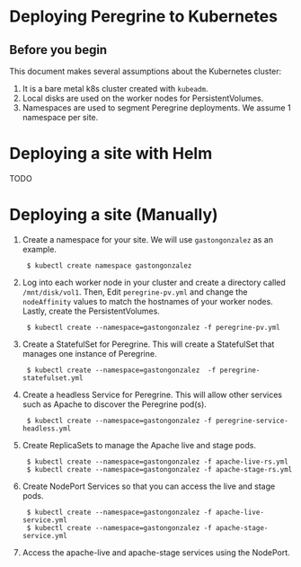 # Deploying Peregrine to Kubernetes

## Before you begin

This document makes several assumptions about the Kubernetes cluster:

1. It is a bare metal k8s cluster created with `kubeadm`.
2. Local disks are used on the worker nodes for PersistentVolumes.
3. Namespaces are used to segment Peregrine deployments. We assume 1 namespace per site.

# Deploying a site with Helm

TODO

# Deploying a site (Manually)

1. Create a namespace for your site. We will use `gastongonzalez` as an example.

        $ kubectl create namespace gastongonzalez

2. Log into each worker node in your cluster and create a directory called `/mnt/disk/vol1`. Then, 
   Edit `peregrine-pv.yml` and change the `nodeAffinity` values to match the hostnames of your worker
    nodes. Lastly, create the PersistentVolumes.

        $ kubectl create --namespace=gastongonzalez -f peregrine-pv.yml

3. Create a StatefulSet for Peregrine. This will create a StatefulSet that manages one instance of 
   Peregrine.

        $ kubectl create --namespace=gastongonzalez  -f peregrine-statefulset.yml

4. Create a headless Service for Peregrine. This will allow other services such as Apache to discover 
   the Peregrine pod(s).

        $ kubectl create --namespace=gastongonzalez -f peregrine-service-headless.yml


5. Create ReplicaSets to manage the Apache live and stage pods.

        $ kubectl create --namespace=gastongonzalez -f apache-live-rs.yml
        $ kubectl create --namespace=gastongonzalez -f apache-stage-rs.yml

6. Create NodePort Services so that you can access the live and stage pods.

        $ kubectl create --namespace=gastongonzalez -f apache-live-service.yml
        $ kubectl create --namespace=gastongonzalez -f apache-stage-service.yml

7. Access the apache-live and apache-stage services using the NodePort. 
